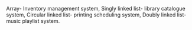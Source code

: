 Array- Inventory management system,
Singly linked list- library catalogue system,
Circular linked list- printing scheduling system,
Doubly linked list- music playlist system.   
